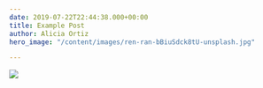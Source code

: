 ```yaml
---
date: 2019-07-22T22:44:38.000+00:00
title: Example Post
author: Alicia Ortiz
hero_image: "/content/images/ren-ran-bBiuSdck8tU-unsplash.jpg"

---
```


![](/content/images/igor-son-FV_PxCqgtwc-unsplash.jpg)